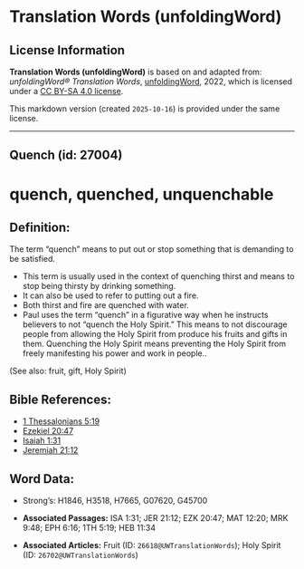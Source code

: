 # Translation Words (unfoldingWord)

## License Information

**Translation Words (unfoldingWord)** is based on and adapted from: _unfoldingWord® Translation Words_, [unfoldingWord](https://unfoldingword.org/utw), 2022, which is licensed under a [CC BY-SA 4.0 license](https://creativecommons.org/licenses/by-sa/4.0/legalcode.en).

This markdown version (created `2025-10-16`) is provided under the same license.



--------------------------------

## Quench (id: 27004)

quench, quenched, unquenchable
==============================

Definition:
-----------

The term “quench” means to put out or stop something that is demanding to be satisfied.

* This term is usually used in the context of quenching thirst and means to stop being thirsty by drinking something.
* It can also be used to refer to putting out a fire.
* Both thirst and fire are quenched with water.
* Paul uses the term “quench” in a figurative way when he instructs believers to not “quench the Holy Spirit.” This means to not discourage people from allowing the Holy Spirit from produce his fruits and gifts in them. Quenching the Holy Spirit means preventing the Holy Spirit from freely manifesting his power and work in people..

(See also: fruit, gift, Holy Spirit)

Bible References:
-----------------

* [1 Thessalonians 5:19](https://ref.ly/1Thess5:19)
* [Ezekiel 20:47](https://ref.ly/Ezek20:47)
* [Isaiah 1:31](https://ref.ly/Isa1:31)
* [Jeremiah 21:12](https://ref.ly/Jer21:12)

Word Data:
----------

* Strong’s: H1846, H3518, H7665, G07620, G45700

* **Associated Passages:** ISA 1:31; JER 21:12; EZK 20:47; MAT 12:20; MRK 9:48; EPH 6:16; 1TH 5:19; HEB 11:34
* **Associated Articles:** Fruit (ID: `26618@UWTranslationWords`); Holy Spirit (ID: `26702@UWTranslationWords`)

